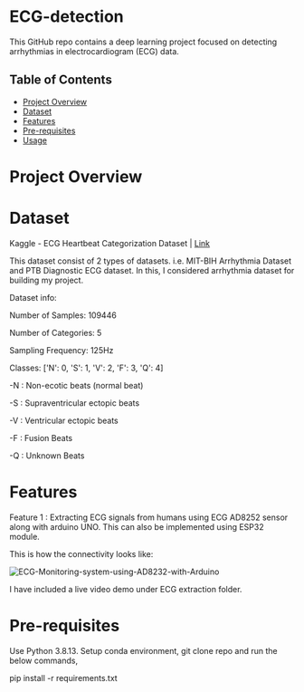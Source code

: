 # ECG-detection
This GitHub repo contains a deep learning project focused on detecting arrhythmias in electrocardiogram (ECG) data.

## Table of Contents

- [Project Overview](#project-overview)
- [Dataset](#dataset)
- [Features](#features)
- [Pre-requisites](#pre-requisites)
- [Usage](#usage)

# Project Overview



# Dataset
Kaggle - ECG Heartbeat Categorization Dataset | [Link](https://www.kaggle.com/datasets/shayanfazeli/heartbeat)

This dataset consist of 2 types of datasets. i.e. MIT-BIH Arrhythmia Dataset and PTB Diagnostic ECG dataset. In this, I considered arrhythmia dataset for building my project.

Dataset info:

Number of Samples: 109446

Number of Categories: 5

Sampling Frequency: 125Hz

Classes: ['N': 0, 'S': 1, 'V': 2, 'F': 3, 'Q': 4]

-N : Non-ecotic beats (normal beat)

-S : Supraventricular ectopic beats

-V : Ventricular ectopic beats

-F : Fusion Beats

-Q : Unknown Beats

# Features

Feature 1 :
  Extracting ECG signals from humans using ECG AD8252 sensor along with arduino UNO. This can also be implemented using ESP32 module.

  This is how the connectivity looks like:

  ![ECG-Monitoring-system-using-AD8232-with-Arduino](https://github.com/wothmag07/ECG-detection/assets/68963222/be5ebba3-08c9-40d8-b8b5-2a7d766780c0)


  I have included a live video demo under ECG extraction folder.


# Pre-requisites



Use Python 3.8.13. Setup conda environment, git clone repo and run the below commands,

pip install -r requirements.txt




